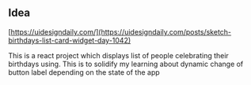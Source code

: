 ## Idea

[https://uidesigndaily.com/](https://uidesigndaily.com/posts/sketch-birthdays-list-card-widget-day-1042)

This is a react project which displays list of people celebrating their birthdays using. This is to solidify my learning about dynamic change of button label depending on the state of the app
